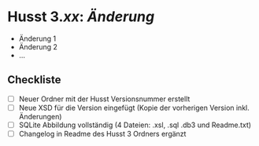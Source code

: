 # Husst 3._xx_: _Änderung_

* Änderung 1
* Änderung 2
* ...

## Checkliste
* [ ] Neuer Ordner mit der Husst Versionsnummer erstellt
* [ ] Neue XSD für die Version eingefügt (Kopie der vorherigen Version inkl. Änderungen)
* [ ] SQLite Abbildung vollständig (4 Dateien: .xsl, .sql .db3 und Readme.txt)
* [ ] Changelog in Readme des Husst 3 Ordners ergänzt